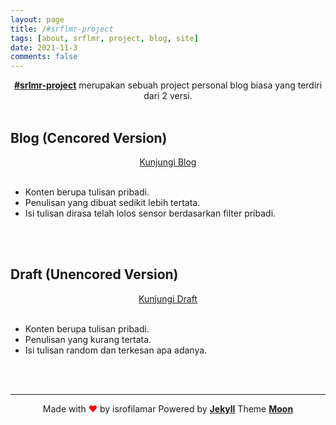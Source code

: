 ```yaml
---
layout: page
title: /#srflmr-project
tags: [about, srflmr, project, blog, site]
date: 2021-11-3
comments: false
---
```

    
<center>
<a href="htts://srflmr.my.id"><b>#srlmr-project</b></a> merupakan sebuah project personal blog biasa yang terdiri dari 2 versi.
</center>
<br>

## Blog (Cencored Version)


<center><a href="https://blog.srflmr.my.id" class="btn btn-info">Kunjungi Blog</a></center>
<br>

* Konten berupa tulisan pribadi.
* Penulisan yang dibuat sedikit lebih tertata.
* Isi tulisan dirasa telah lolos sensor berdasarkan filter pribadi.
<br>
<br>

## Draft (Unencored Version)


<center><a href="https://draft.srflmr.my.id" class="btn btn-warning">Kunjungi Draft</a></center>
<br>

* Konten berupa tulisan pribadi.
* Penulisan yang kurang tertata.
* Isi tulisan random dan terkesan apa adanya.
<br>
<br>

 ---

<center> Made with <font color="red">♥</font> by isrofilamar Powered by <a href="http://jekyllrb.com"><b>Jekyll</b></a> Theme <a href="https://taylantatli.github.io/Moon/"><b>Moon</b></a></center>
